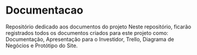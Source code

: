# Documentacao
Repositório dedicado aos documentos do projeto
Neste repositório, ficarão registrados todos os documentos criados para este projeto como: Documentação, Apresentação para o Investidor, Trello, Diagrama de Negócios e Protótipo do Site.
